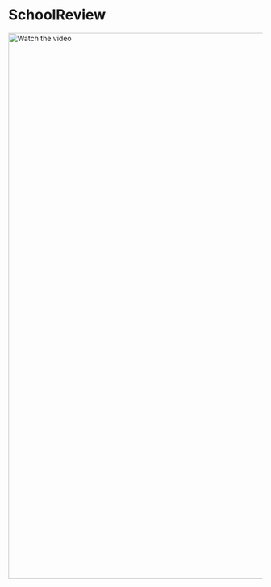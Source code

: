 # SchoolReview
<a href="https://youtu.be/nDXaJe7J4es" target="_blank">
 <img src="http://img.youtube.com/vi/nDXaJe7J4es/mqdefault.jpg" alt="Watch the video" width="1440" height="1080" />
</a>

